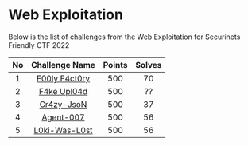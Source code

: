 # Web Exploitation

Below is the list of challenges from the Web Exploitation for Securinets Friendly CTF 2022

| No  |               Challenge Name               | Points | Solves |
| :-: | :----------------------------------------: | :----: | :----: |
|  1  | [F00ly F4ct0ry](./F00ly-F4ct0ry/README.md) |  500   |   70   |
|  2  |   [F4ke Upl04d](./F4ke-Upl04d/README.md)   |  500   |   ??   |
|  3  |    [Cr4zy-JsoN](./Cr4zy-Js0N/README.md)    |  500   |   37   |
|  4  |     [Agent-007](./Agent-007/README.md)     |  500   |   56   |
|  5  | [L0ki-Was-L0st](./L0ki-W4s-L0st/README.md) |  500   |   56   |
